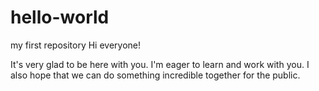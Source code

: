 # hello-world
my first repository
Hi everyone!

It's very glad to be here with you.
I'm eager to learn and work with you.
I also hope that we can do something incredible together for the public.

